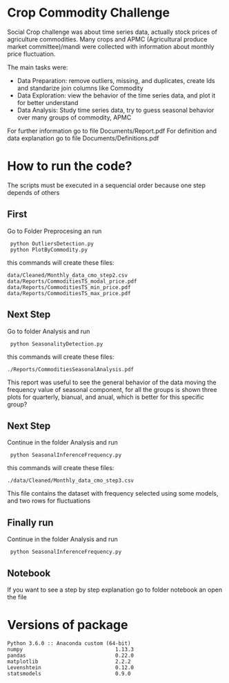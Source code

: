 # Crop Commodity Challenge

Social Crop challenge was about time series data, 
actually stock prices of agriculture commodities. 
Many crops and  APMC (Agricultural produce market committee)/mandi were collected with information about monthly price fluctuation.

The main tasks were:
* Data Preparation: remove outliers, missing, and duplicates, create Ids and standarize join columns like Commodity
* Data Exploration: view the behavior of the time series data, and plot it for better understand
* Data Analysis: Study time series data, try to guess seasonal behavior over many groups of commodity, APMC

For further information go to file Documents/Report.pdf
For definition and data explanation go to file Documents/Definitions.pdf

# How to run the code?

The  scripts must be executed in a sequencial order because one step depends of others

## First 

Go to Folder Preprocesing an run 
```
 python OutliersDetection.py
 python PlotByCommodity.py
```

this commands will create these files:
```
data/Cleaned/Monthly_data_cmo_step2.csv
data/Reports/CommoditiesTS_modal_price.pdf
data/Reports/CommoditiesTS_min_price.pdf
data/Reports/CommoditiesTS_max_price.pdf
```

## Next Step 
Go to folder Analysis and run 
```
 python SeasonalityDetection.py
```

this commands will create these files:
```
./Reports/CommoditiesSeasonalAnalysis.pdf
```

This report was useful to see the general behavior of the data 
moving the frequency value of seasonal component, for all the groups 
is shown three plots for quarterly, bianual, and anual, which is better for this specific group?

## Next Step 
Continue in the folder Analysis and run 
```
 python SeasonalInferenceFrequency.py
```
this commands will create these files:
```
./data/Cleaned/Monthly_data_cmo_step3.csv
```
This file contains the dataset with frequency selected using some models, and two rows for fluctuations

## Finally run 

Continue in the folder Analysis and run 
```
 python SeasonalInferenceFrequency.py
```
## Notebook
If you want to see a step by step explanation go to folder notebook an open the file

# Versions of package
```
Python 3.6.0 :: Anaconda custom (64-bit)
numpy                              1.13.3
pandas                             0.22.0
matplotlib                         2.2.2
Levenshtein                        0.12.0
statsmodels                        0.9.0
```
